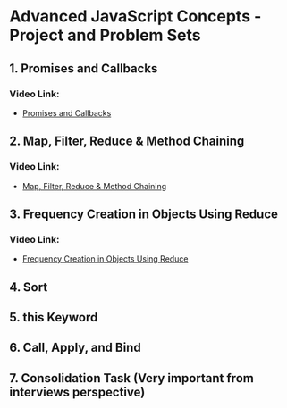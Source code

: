 # Advanced JavaScript Concepts - Project and Problem Sets

## 1. Promises and Callbacks
### **Video Link:**  
- [Promises and Callbacks ](https://vimeo.com/1036976060?share=copy)

## 2. Map, Filter, Reduce & Method Chaining
### **Video Link:**  
- [ Map, Filter, Reduce & Method Chaining ](https://vimeo.com/1036978302?share=copy)

## 3. Frequency Creation in Objects Using Reduce
### **Video Link:**  
- [Frequency Creation in Objects Using Reduce](https://vimeo.com/1036981209?share=copy)

## 4. Sort
## 5. this Keyword
## 6. Call, Apply, and Bind
## 7. Consolidation Task (Very important from interviews perspective)
